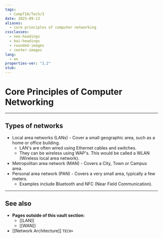 ```yaml
---
tags:
  - CompTIA/Tech/3
date: 2025-09-13
aliases:
  - core principles of computer networking
cssclasses:
  - neo-headings
  - bai-headings
  - rounded-images
  - center-images
lang:
  - en
properties-ver: "1.2"
stub:
---
```

# Core Principles of Computer Networking

***
## Types of networks
- Local area networks (LANs) - Cover a small geographic area, such as a home or office building.
    - LAN's are often wired using Ethernet cables and switches.
    - They can be wireless using WAP's. This would be called a WLAN (Wireless local area network).
- Metropolitan area network (MAN) - Covers a City, Town or Campus area.
- Personal area network (PAN) - Covers a very small area, typically a few meters.
    - Examples include Bluetooth and NFC (Near Field Communication).

---
## See also
- **Pages outside of this vault section:**
    - [[LAN]]
    - [[WAN]]
- [[Network Architecture]] `TECH+` 